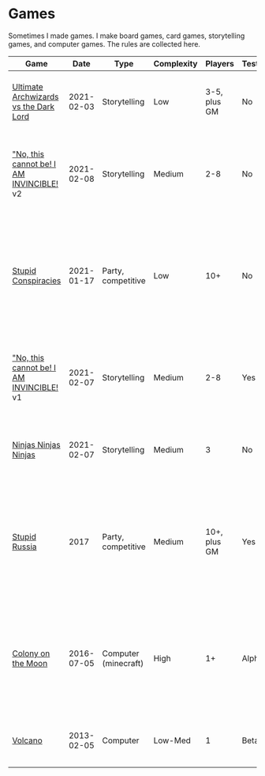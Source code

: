 # Games

Sometimes I made games. I make board games, card games, storytelling games, and computer games. The rules are collected here.

| Game                                                                     | Date       | Type                 | Complexity | Players      | Tested?  | Recommended?  | Description |
|--------------------------------------------------------------------------|------------|----------------------|------------|--------------|----------|---------------|-------------|
| [Ultimate Archwizards vs the Dark Lord](/archive/ultimate_archwizard.md) | 2021-02-03 | Storytelling         | Low        | 3-5, plus GM | No       | Yes           | One-page storytelling game about the final episode in a fight anime.
| ["No, this cannot be! I AM INVINCIBLE!](/archive/invincible.md) v2       | 2021-02-08 | Storytelling         | Medium     | 2-8          | No       | Maybe         | Villains send wave after harder wave of enemies at the Heros, until they kill the Villains.
| [Stupid Conspiracies](/archive/conspiracies.md)                          | 2021-01-17 | Party, competitive   | Low        | 10+          | No       | Maybe         | Conspiracy nutjobs try to join as many conspiracies as possible, and get as many people as possibly to believe their conspiracy.
| ["No, this cannot be! I AM INVINCIBLE!](/archive/invincible1.md) v1      | 2021-02-07 | Storytelling         | Medium     | 2-8          | Yes      | No            | Villains send wave after harder wave of enemies at the Heros, until they kill the Villains.
| [Ninjas Ninjas Ninjas](/archive/ninjas.md)                               | 2021-02-07 | Storytelling         | Medium     | 3            | No       | No            | Fast, diceless storytelilng game about how cool ninjas are.
| [Stupid Russia](/archive/ninjas.md)                                      | 2017       | Party, competitive   | Medium     | 10+, plus GM | Yes      | No            | Spy directors make deals with each other, trying to report more agents than anyone else, without getting their own agents executed.
| [Colony on the Moon](/archive/colony.md)                                 | 2016-07-05 | Computer (minecraft) | High       | 1+           | Alpha    | No            | A minecraft modpack. Based around providing reductionist components and having the player do their own automation.
| [Volcano](https://github.com/za3k/volcano)                               | 2013-02-05 | Computer             | Low-Med    | 1            | Beta     | No            | An ASCII roguelike I made in college. Not much fun.
